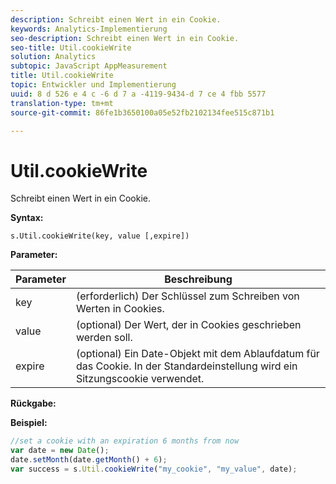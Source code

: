 ```yaml
---
description: Schreibt einen Wert in ein Cookie.
keywords: Analytics-Implementierung
seo-description: Schreibt einen Wert in ein Cookie.
seo-title: Util.cookieWrite
solution: Analytics
subtopic: JavaScript AppMeasurement
title: Util.cookieWrite
topic: Entwickler und Implementierung
uuid: 8 d 526 e 4 c -6 d 7 a -4119-9434-d 7 ce 4 fbb 5577
translation-type: tm+mt
source-git-commit: 86fe1b3650100a05e52fb2102134fee515c871b1

---
```



# Util.cookieWrite

Schreibt einen Wert in ein Cookie.

**Syntax:**

```
s.Util.cookieWrite(key, value [,expire])
```

**Parameter:**

| Parameter | Beschreibung |
|---|---|
| key | (erforderlich) Der Schlüssel zum Schreiben von Werten in Cookies. |
| value | (optional) Der Wert, der in Cookies geschrieben werden soll. |
| expire | (optional) Ein Date-Objekt mit dem Ablaufdatum für das Cookie. In der Standardeinstellung wird ein Sitzungscookie verwendet. |

**Rückgabe:**

**Beispiel:**

```js
//set a cookie with an expiration 6 months from now 
var date = new Date(); 
date.setMonth(date.getMonth() + 6); 
var success = s.Util.cookieWrite("my_cookie", "my_value", date);
```

